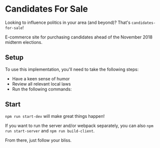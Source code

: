# Candidates For Sale

Looking to influence politics in your area (and beyond)? That's `candidates-for-sale`!

E-commerce site for purchasing candidates ahead of the November 2018 midterm elections.

## Setup

To use this implementation, you'll need to take the following steps:

* Have a keen sense of humor
* Review all relevant local laws
* Run the following commands:

## Start

`npm run start-dev` will make great things happen!

If you want to run the server and/or webpack separately, you can also `npm run start-server` and `npm run build-client`.

From there, just follow your bliss.
